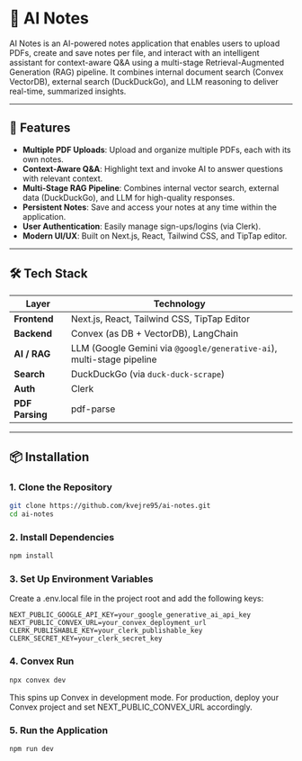 # 🧠 AI Notes

AI Notes is an AI-powered notes application that enables users to upload PDFs, create and save notes per file, and interact with an intelligent assistant for context-aware Q&A using a multi-stage Retrieval-Augmented Generation (RAG) pipeline. It combines internal document search (Convex VectorDB), external search (DuckDuckGo), and LLM reasoning to deliver real-time, summarized insights.

---

## 🚀 Features

- **Multiple PDF Uploads**: Upload and organize multiple PDFs, each with its own notes.  
- **Context-Aware Q&A**: Highlight text and invoke AI to answer questions with relevant context.  
- **Multi-Stage RAG Pipeline**: Combines internal vector search, external data (DuckDuckGo), and LLM for high-quality responses.  
- **Persistent Notes**: Save and access your notes at any time within the application.  
- **User Authentication**: Easily manage sign-ups/logins (via Clerk).  
- **Modern UI/UX**: Built on Next.js, React, Tailwind CSS, and TipTap editor.

---

## 🛠 Tech Stack

| Layer           | Technology                                                               |
|-----------------|---------------------------------------------------------------------------|
| **Frontend**    | Next.js, React, Tailwind CSS, TipTap Editor                              |
| **Backend**     | Convex (as DB + VectorDB), LangChain                                     |
| **AI / RAG**    | LLM (Google Gemini via `@google/generative-ai`), multi-stage pipeline     |
| **Search**      | DuckDuckGo (via `duck-duck-scrape`)                                      |
| **Auth**        | Clerk                                                                    |
| **PDF Parsing** | pdf-parse                                                                |

---

## 📦 Installation

### 1. Clone the Repository

```bash
git clone https://github.com/kvejre95/ai-notes.git
cd ai-notes
```

### 2. Install Dependencies

```bash
npm install
```

### 3. Set Up Environment Variables
Create a .env.local file in the project root and add the following keys:
```env
NEXT_PUBLIC_GOOGLE_API_KEY=your_google_generative_ai_api_key
NEXT_PUBLIC_CONVEX_URL=your_convex_deployment_url
CLERK_PUBLISHABLE_KEY=your_clerk_publishable_key
CLERK_SECRET_KEY=your_clerk_secret_key
```

### 4. Convex Run

```bash
npx convex dev
```
This spins up Convex in development mode. For production, deploy your Convex project and set NEXT_PUBLIC_CONVEX_URL accordingly.

### 5. Run the Application

```bash
npm run dev
```
